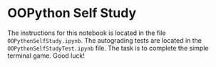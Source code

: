 # OOPython Self Study
The instructions for this notebook is located in the file `OOPythonSelfStudy.ipynb`. The autograding tests are located in the `OOPythonSelfStudyTest.ipynb` file. The task is to complete the simple terminal game. Good luck!
